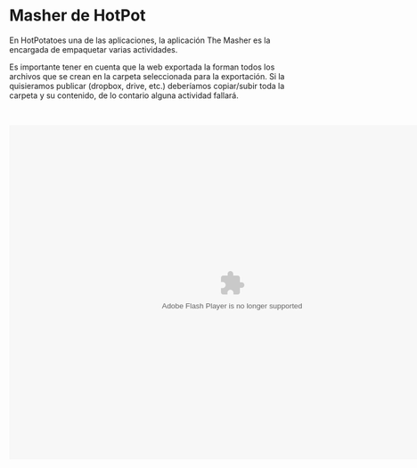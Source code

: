 
# Masher de HotPot

En HotPotatoes una de las aplicaciones, la aplicación The Masher es la encargada de empaquetar varias actividades.

Es importante tener en cuenta que la web exportada la forman todos los archivos que se crean en la carpeta seleccionada para la exportación. Si la quisieramos publicar (dropbox, drive, etc.) deberíamos copiar/subir toda la carpeta y su contenido, de lo contario alguna actividad fallará.

 

<object data="http://aularagon.catedu.es/materialesaularagon2013/herramelabor/tm3/WEB_HotPot.swf" height="600" type="application/x-shockwave-flash" width="800"><param name="src" value="http://aularagon.catedu.es/materialesaularagon2013/herramelabor/tm3/WEB_HotPot.swf"/></object>

